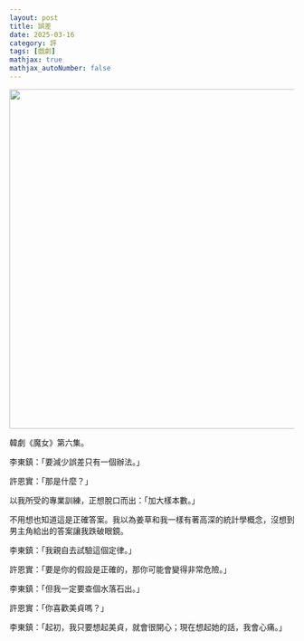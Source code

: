 ```yaml
---
layout: post
title: 誤差
date: 2025-03-16
category: 評
tags: [戲劇]
mathjax: true
mathjax_autoNumber: false
---
```


<img src="/blog/assets/images/2025/witch.jpg" style="width: 600px; heigh: 338px"/>

韓劇《魔女》第六集。

<!--more-->

李東鎮：「要減少誤差只有一個辦法。」

許恩實：「那是什麼？」

以我所受的專業訓練，正想脫口而出：「加大樣本數。」

不用想也知道這是正確答案。我以為姜草和我一樣有著高深的統計學概念，沒想到男主角給出的答案讓我跌破眼鏡。

李東鎮：「我親自去試驗這個定律。」

許恩實：「要是你的假設是正確的，那你可能會變得非常危險。」

李東鎮：「但我一定要查個水落石出。」

許恩實：「你喜歡美貞嗎？」

李東鎮：「起初，我只要想起美貞，就會很開心；現在想起她的話，我會心痛。」
